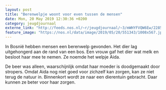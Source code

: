 ```yaml
---
layout: post
title: "Berenwelpje woont voor even tussen de mensen"
date: Mon, 20 May 2019 12:30:36 +0200
category: jeugdjournaal
externe_link: "http://feeds.nos.nl/~r/jeugdjournaal/~3/mWHYFVQW6Ew/2285524"
feature_image: "https://nos.nl/data/image/2019/05/20/551343/1008x567.jpg"
---
```


<p>In Bosnië hebben mensen een berenwelp gevonden. Het dier lag uitgehongerd aan de rand van een bos. Een vrouw gaf het dier wat melk en besloot haar mee te nemen. Ze noemde het welpje Aida.</p>
<p>De beer was alleen, waarschijnlijk omdat haar moeder is doodgemaakt door stropers. Omdat Aida nog niet goed voor zichzelf kan zorgen, kan ze niet terug de natuur in. Binnenkort wordt ze naar een dierentuin gebracht. Daar kunnen ze beter voor haar zorgen.</p><img src="http://feeds.feedburner.com/~r/jeugdjournaal/~4/mWHYFVQW6Ew" height="1" width="1" alt=""/>
